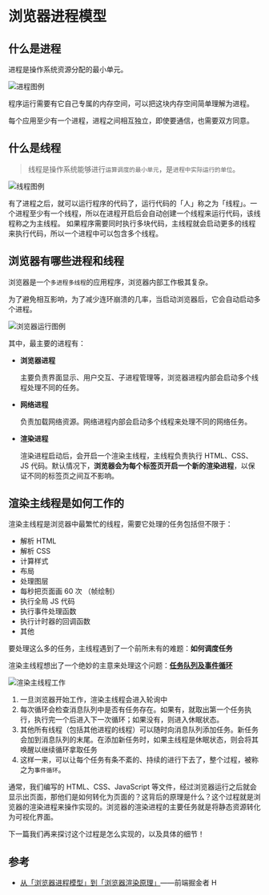 # 浏览器进程模型

## 什么是进程

进程是操作系统资源分配的最小单元。

<Image src="/12bw/pc1.webp" alt="进程图例" />

程序运行需要有它自己专属的内存空间，可以把这块内存空间简单理解为进程。

每个应用至少有一个进程，进程之间相互独立，即使要通信，也需要双方同意。

## 什么是线程

> 线程是操作系统能够进行`运算调度的最小单元`，是`进程中实际运行的单位`。

<Image src="/12bw/pc2.webp" alt="线程图例" />

有了进程之后，就可以运行程序的代码了，运行代码的「人」称之为「线程」。一个进程至少有一个线程，所以在进程开启后会自动创建一个线程来运行代码，该线程称之为主线程。
如果程序需要同时执行多块代码，主线程就会启动更多的线程来执行代码，所以一个进程中可以包含多个线程。

## 浏览器有哪些进程和线程

浏览器是一个`多进程多线程`的应用程序，浏览器内部工作极其复杂。

为了避免相互影响，为了减少连环崩溃的几率，当启动浏览器后，它会自动启动多个进程。

<Image src="/12bw/pc3.webp" alt="浏览器运行图例" />

其中，最主要的进程有：

- **浏览器进程**

  主要负责界面显示、用户交互、子进程管理等，浏览器进程内部会启动多个线程处理不同的任务。

- **网络进程**

  负责加载网络资源。网络进程内部会启动多个线程来处理不同的网络任务。

- **渲染进程**

  渲染进程启动后，会开启一个渲染主线程，主线程负责执行 HTML、CSS、JS 代码。默认情况下，**浏览器会为每个标签页开启一个新的渲染进程**，以保证不同的标签页之间互不影响。

## 渲染主线程是如何工作的

渲染主线程是浏览器中最繁忙的线程，需要它处理的任务包括但不限于：

- 解析 HTML
- 解析 CSS
- 计算样式
- 布局
- 处理图层
- 每秒把页面画 60 次 （帧绘制）
- 执行全局 JS 代码
- 执行事件处理函数
- 执行计时器的回调函数
- 其他

要处理这么多的任务，主线程遇到了一个前所未有的难题：**如何调度任务**

渲染主线程想出了一个绝妙的主意来处理这个问题：**[任务队列及事件循环](./s_bw_2-eventloop.md)**

<Image src="/12bw/pc4.webp" alt="渲染主线程工作" />

1. 一旦浏览器开始工作，渲染主线程会进入轮询中
2. 每次循环会检查消息队列中是否有任务存在。如果有，就取出第一个任务执行，执行完一个后进入下一次循环；如果没有，则进入休眠状态。
3. 其他所有线程（包括其他进程的线程）可以随时向消息队列添加任务。新任务会加到消息队列的末尾。在添加新任务时，如果主线程是休眠状态，则会将其唤醒以继续循环拿取任务
4. 这样一来，可以让每个任务有条不紊的、持续的进行下去了，整个过程，被称之为`事件循环`。

通常，我们编写的 HTML、CSS、JavaScript 等文件，经过浏览器运行之后就会显示出页面，那他们是如何转化为页面的？这背后的原理是什么？这个过程就是浏览器的渲染进程来操作实现的。浏览器的渲染进程的主要任务就是将静态资源转化为可视化界面。

下一篇我们再来探讨这个过程是怎么实现的，以及具体的细节！

## 参考

- [从「浏览器进程模型」到「浏览器渲染原理」](https://juejin.cn/post/7295255958195716115)——前端掘金者 H
